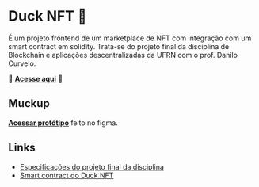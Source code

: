 # Duck NFT 🦆
É um projeto frontend de um marketplace de NFT com integração com um smart contract em solidity.
Trata-se do projeto final da disciplina de Blockchain e aplicações descentralizadas da UFRN com o prof. Danilo Curvelo.

🚀 **[Acesse aqui](https://marcosbb.github.io/Duck_NFT_frontend/)** 🚀

## Muckup
**[Acessar protótipo](https://www.figma.com/file/bSkSxT9lQac0pXWBf9GCNG/Duck-nft?node-id=0%3A1&t=1P5FJAxe9DJ4g5Kn-1)** feito no figma.

## Links
- [Especificações do projeto final da disciplina](https://github.com/danilocurvelo/imd0913-2022/tree/main/projeto-final-dapp)
- [Smart contract do Duck NFT]()